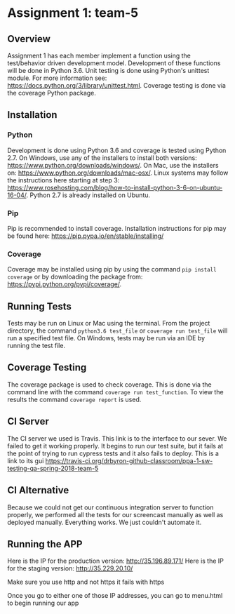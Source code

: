 # Assignment 1: team-5

## Overview
Assignment 1 has each member implement a function using the test/behavior driven development model. Development of these functions will be done in Python 3.6. Unit testing is done using Python's unittest module. For more information see: https://docs.python.org/3/library/unittest.html. Coverage testing is done via the coverage Python package. 

## Installation
### Python
Development is done using Python 3.6 and coverage is tested using Python 2.7. On Windows, use any of the installers to install both versions: https://www.python.org/downloads/windows/. On Mac, use the installers on: https://www.python.org/downloads/mac-osx/. Linux systems may follow the instructions here starting at step 3: https://www.rosehosting.com/blog/how-to-install-python-3-6-on-ubuntu-16-04/. Python 2.7 is already installed on Ubuntu. 

### Pip
Pip is recommended to install coverage. Installation instructions for pip may be found here: https://pip.pypa.io/en/stable/installing/

### Coverage
Coverage may be installed using pip by using the command `pip install coverage` or by downloading the package from: https://pypi.python.org/pypi/coverage/.

## Running Tests
Tests may be run on Linux or Mac using the terminal. From the project directory, the command `python3.6 test_file` or `coverage run test_file` will run a specified test file. On Windows, tests may be run via an IDE by running the test file. 

## Coverage Testing
The coverage package is used to check coverage. This is done via the command line with the command `coverage run test_function`. To view the results the command `coverage report` is used.

## CI Server
The CI server we used is Travis.  This link is to the interface to our sever.  We failed to get it working properly.  It begins to run our test suite, but it fails at the point of trying to run cypress tests and it also fails to deploy.  This is a link to its gui https://travis-ci.org/drbyron-github-classroom/ppa-1-sw-testing-qa-spring-2018-team-5

## CI Alternative
  Because we could not get our continuous integration server to function properly, we performed all the tests for our screencast manually as well as deployed manually.  Everything works.  We just couldn't automate it.

## Running the APP
Here is the IP for the production version:  http://35.196.89.171/
Here is the IP for the staging version: http://35.229.20.10/

Make sure you use http and not https it fails with https

Once you go to either one of those IP addresses, you can go to menu.html to begin running our app
